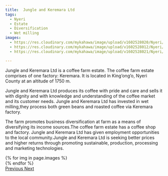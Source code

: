 ```yaml
---
title:  Jungle and Keremara Ltd
tags:
  - Nyeri
  - Estate
  - Diversification
  - Wet milling
images:
  - https://res.cloudinary.com/mykahawa/image/upload/v1602528020/Nyeri/Jungle-Keremara/jungle_and_Keremara_ltd_part_of_there_farm_go3fie.jpg
  - https://res.cloudinary.com/mykahawa/image/upload/v1602528012/Nyeri/Jungle-Keremara/Jungle_and_Keremara_ltd_farm_machinery_used_during_disease_and_pest_control_can_also_be_used_for_application_of_fertilizer_too._uigrt5.jpg
  - https://res.cloudinary.com/mykahawa/image/upload/v1602528021/Nyeri/Jungle-Keremara/part_of_the_coffee_Jungle_and_Keremara_ltd_cdio95.jpg

---
```


Jungle and Keremara Ltd is a coffee farm estate. The coffee farm estate comprises of one factory: Keremara. It is located in King’ong’o, Nyeri County at an altitude of 1750 m.

<!--more-->

Jungle and Keremara Ltd produces its coffee with pride and care and sells it with dignity and with knowledge and understanding of the coffee market and its customer needs. Jungle and Keremara Ltd has invested in wet milling,they process both green beans and roasted coffee via Keremara factory.

The farm promotes business diversification at farm as a means of diversifying its income sources.The coffee farm estate has a coffee shop and factory. Jungle and Keremara Ltd has given employment opportunities to the local community.Jungle and Keremara Ltd is seeking better prices and higher returns through promoting sustainable, production, processing and marketing technologies.


<div id="carouselExampleControls" class="carousel slide mb-4" data-ride="carousel">
    <div class="carousel-inner">
        {% for img in page.images %}
            <div class="carousel-item {% if forloop.first %}active{% endif %}">
                <img src="{{ img }}" class="d-block w-100" alt="">
            </div>
        {% endfor %}
    </div>
    <a class="carousel-control-prev" href="#carouselExampleControls" role="button" data-slide="prev">
        <span class="carousel-control-prev-icon" aria-hidden="true"></span>
        <span class="sr-only">Previous</span>
    </a>
    <a class="carousel-control-next" href="#carouselExampleControls" role="button" data-slide="next">
        <span class="carousel-control-next-icon" aria-hidden="true"></span>
        <span class="sr-only">Next</span>
    </a>
</div>